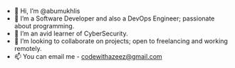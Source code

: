 - 👋 Hi, I’m @abumukhlis
- 👀 I’m a Software Developer and also a DevOps Engineer; passionate about programming.
- 🌱 I’m an avid learner of CyberSecurity.
- 💞️ I’m looking to collaborate on projects; open to freelancing and working remotely.
- 📫 You can email me - codewithazeez@gmail.com

<!---
abumukhlis/abumukhlis is a ✨ special ✨ repository because its `README.md` (this file) appears on your GitHub profile.
You can click the Preview link to take a look at your changes.
--->
